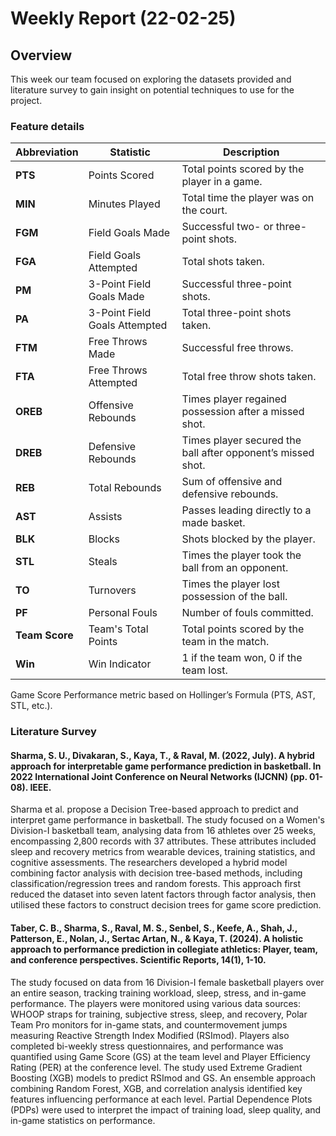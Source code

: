 # Weekly Report (22-02-25)

## Overview
This week our team focused on exploring the datasets provided and literature survey to gain insight on potential techniques to use for the project.

### Feature details

| **Abbreviation** | **Statistic**                     | **Description**                                                                                   |
|------------------|-----------------------------------|---------------------------------------------------------------------------------------------------|
| **PTS**          | Points Scored                     | Total points scored by the player in a game.                                                      |
| **MIN**          | Minutes Played                    | Total time the player was on the court.                                                           |
| **FGM**          | Field Goals Made                  | Successful two- or three-point shots.                                                             |
| **FGA**          | Field Goals Attempted             | Total shots taken.                                                                                |
| **PM**           | 3-Point Field Goals Made          | Successful three-point shots.                                                                     |
| **PA**           | 3-Point Field Goals Attempted     | Total three-point shots taken.                                                                    |
| **FTM**          | Free Throws Made                  | Successful free throws.                                                                           |
| **FTA**          | Free Throws Attempted             | Total free throw shots taken.                                                                     |
| **OREB**         | Offensive Rebounds                | Times player regained possession after a missed shot.                                             |
| **DREB**         | Defensive Rebounds                | Times player secured the ball after opponent’s missed shot.                                       |
| **REB**          | Total Rebounds                    | Sum of offensive and defensive rebounds.                                                          |
| **AST**          | Assists                           | Passes leading directly to a made basket.                                                         |
| **BLK**          | Blocks                            | Shots blocked by the player.                                                                      |
| **STL**          | Steals                            | Times the player took the ball from an opponent.                                                  |
| **TO**           | Turnovers                         | Times the player lost possession of the ball.                                                     |
| **PF**           | Personal Fouls                    | Number of fouls committed.                                                                        |
| **Team Score**   | Team's Total Points               | Total points scored by the team in the match.                                                     |
| **Win**          | Win Indicator                     | 1 if the team won, 0 if the team lost.                                                            |
 
Game Score	Performance metric based on Hollinger’s Formula (PTS, AST, STL, etc.).

### Literature Survey
#### Sharma, S. U., Divakaran, S., Kaya, T., & Raval, M. (2022, July). A hybrid approach for interpretable game performance prediction in basketball. In 2022 International Joint Conference on Neural Networks (IJCNN) (pp. 01-08). IEEE.

Sharma et al. propose a Decision Tree-based approach to predict and interpret game performance in basketball. The study focused on a Women's Division-I basketball team, analysing data from 16 athletes over 25 weeks, encompassing 2,800 records with 37 attributes. These attributes included sleep and recovery metrics from wearable devices, training statistics, and cognitive assessments. The researchers developed a hybrid model combining factor analysis with decision tree-based methods, including classification/regression trees and random forests. This approach first reduced the dataset into seven latent factors through factor analysis, then utilised these factors to construct decision trees for game score prediction.

#### Taber, C. B., Sharma, S., Raval, M. S., Senbel, S., Keefe, A., Shah, J., Patterson, E., Nolan, J., Sertac Artan, N., & Kaya, T. (2024). A holistic approach to performance prediction in collegiate athletics: Player, team, and conference perspectives. Scientific Reports, 14(1), 1-10.

The study focused on data from 16 Division-I female basketball players over an entire season, tracking training workload, sleep, stress, and in-game performance. The players were monitored using various data sources: WHOOP straps for training, subjective stress, sleep, and recovery, Polar Team Pro monitors for in-game stats, and countermovement jumps measuring Reactive Strength Index Modified (RSImod). Players also completed bi-weekly stress questionnaires, and performance was quantified using Game Score (GS) at the team level and Player Efficiency Rating (PER) at the conference level. The study used Extreme Gradient Boosting (XGB) models to predict RSImod and GS. An ensemble approach combining Random Forest, XGB, and correlation analysis identified key features influencing performance at each level. Partial Dependence Plots (PDPs) were used to interpret the impact of training load, sleep quality, and in-game statistics on performance.

